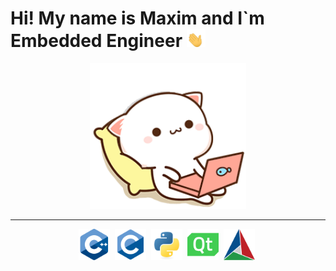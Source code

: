 <h1>Hi! My name is Maxim and I`m Embedded Engineer
    <img src="./src/hi.gif" width="30px"/>
</h1>
<div align="center">
    <img src="./src/cat.gif" width="250px"/>
</div>
<hr>
<div align="center">
    <img src="./src/cplusplus-original.svg" width="50px"/>&nbsp;
    <img src="./src/c-original.svg" width="50px"/>&nbsp;
    <img src="./src/python-original.svg" width="50px"/>&nbsp;
    <img src="./src/qt-original.svg" width="50px"/>&nbsp;
    <img src="./src/cmake-original.svg" width="50px"/>&nbsp;
</div>
